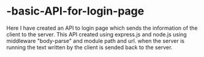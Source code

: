# -basic-API-for-login-page
Here I have created an API to login page which sends the information of the client to the server. This API created using express.js and node.js using middleware "body-parse" and module path and url. when the server is running the text written by the client is sended back to the server.
